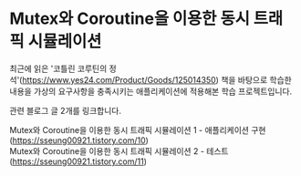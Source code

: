 <h1> Mutex와 Coroutine을 이용한 동시 트래픽 시뮬레이션 </h1>

최근에 읽은 '코틀린 코루틴의 정석'(https://www.yes24.com/Product/Goods/125014350) 책을 바탕으로 학습한 내용을 가상의 요구사항을 충족시키는 애플리케이션에 적용해본 학습 프로젝트입니다.

관련 블로그 글 2개를 링크합니다.

Mutex와 Coroutine을 이용한 동시 트래픽 시뮬레이션 1 - 애플리케이션 구현 (https://sseung00921.tistory.com/10)
<br>
Mutex와 Coroutine을 이용한 동시 트래픽 시뮬레이션 2 - 테스트 (https://sseung00921.tistory.com/11)
